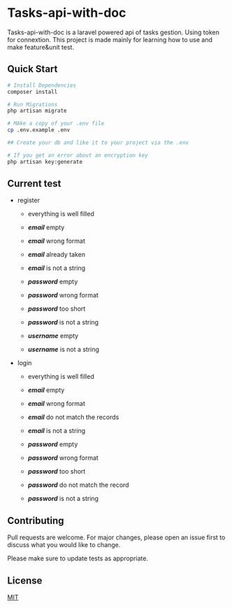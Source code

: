# Tasks-api-with-doc

Tasks-api-with-doc is a laravel powered api of tasks gestion. 
Using token for connextion.
This project is made mainly for learning how to use and make feature&unit test.

## Quick Start

``` bash
# Install Dependencies
composer install

# Run Migrations
php artisan migrate

# MAke a copy of your .env file
cp .env.example .env

## Create your db and like it to your project via the .env

# If you get an error about an encryption key
php artisan key:generate
```
## Current test

- register
    - everything is well filled 

    - ***email*** empty
    - ***email*** wrong format
    - ***email*** already taken 
    - ***email*** is not a string 

    - ***password*** empty 
    - ***password*** wrong format 
    - ***password*** too short 
    - ***password*** is not a string 

    - ***username*** empty 
    - ***username*** is not a string 

- login
    - everything is well filled

    - ***email*** empty 
    - ***email*** wrong format 
    - ***email*** do not match the records
    - ***email*** is not a string

    - ***password*** empty 
    - ***password*** wrong format
    - ***password*** too short
    - ***password*** do not match the record
    - ***password*** is not a string 


## Contributing
Pull requests are welcome. For major changes, please open an issue first to discuss what you would like to change.

Please make sure to update tests as appropriate.

## License
[MIT](https://choosealicense.com/licenses/mit/)
